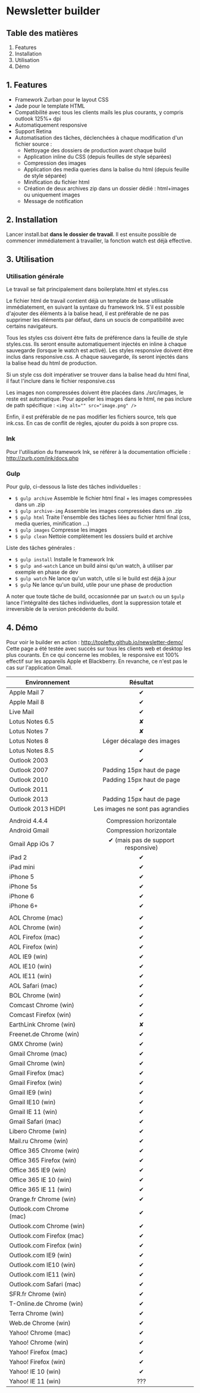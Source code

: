 # Newsletter builder

## Table des matières
1. Features
2. Installation
3. Utilisation
4. Démo

## 1. Features
* Framework Zurban pour le layout CSS
* Jade pour le template HTML
* Compatibilité avec tous les clients mails les plus courants, y compris outlook 125%+ dpi
* Automatiquement responsive
* Support Retina
* Automatisation des tâches, déclenchées à chaque modification d'un fichier source :
  * Nettoyage des dossiers de production avant chaque build
  * Application inline du CSS (depuis feuilles de style séparées)
  * Compression des images
  * Application des media queries dans la balise <head> du html (depuis feuille de style séparée)
  * Minification du fichier html
  * Création de deux archives zip dans un dossier dédié : html+images ou uniquement images
  * Message de notification

## 2. Installation
Lancer install.bat **dans le dossier de travail**. 
Il est ensuite possible de commencer immédiatement à travailler, la fonction watch est déjà effective.

## 3. Utilisation

### Utilisation générale
Le travail se fait principalement dans boilerplate.html et styles.css

Le fichier html de travail contient déjà un template de base utilisable immédiatement, en suivant la syntaxe du framework Ink. S'il est possible d'ajouter des éléments à la balise head, il est préférable de ne pas supprimer les éléments par défaut, dans un soucis de compatibilité avec certains navigateurs.

Tous les styles css doivent être faits de préférence dans la feuille de style styles.css. Ils seront ensuite automatiquement injectés en inline à chaque sauvegarde (lorsque le watch est activé).
Les styles responsive doivent être inclus dans responsive.css. A chaque sauvegarde, ils seront injectés dans la balise head du html de production.

Si un style css doit impérativer se trouver dans la balise head du html final, il faut l'inclure dans le fichier responsive.css

Les images non compressées doivent être placées dans ./src/images, le reste est automatique. Pour appeller les images dans le html, ne pas inclure de path spécifique : `<img alt="" src="image.png" />`

Enfin, il est préférable de ne pas modifier les fichiers source, tels que ink.css. En cas de conflit de règles, ajouter du poids à son propre css.

### Ink
Pour l'utilisation du framework Ink, se référer à la documentation officielle : http://zurb.com/ink/docs.php

### Gulp
Pour gulp, ci-dessous la liste des tâches individuelles :
* `$ gulp archive` Assemble le fichier html final + les images compressées dans un .zip
* `$ gulp archive-img` Assemble les images compressées dans un .zip
* `$ gulp html` Traite l'ensemble des tâches liées au fichier html final (css, media queries, minification ...)
* `$ gulp images` Compresse les images
* `$ gulp clean` Nettoie complètement les dossiers build et archive

Liste des tâches générales :
* `$ gulp install` Installe le framework Ink
* `$ gulp and-watch` Lance un build ainsi qu'un watch, à utiliser par exemple en phase de dev
* `$ gulp watch` Ne lance qu'un watch, utile si le build est déjà à jour
* `$ gulp` Ne lance qu'un build, utile pour une phase de production

A noter que toute tâche de build, occasionnée par un `$watch` ou un `$gulp` lance l'intégralité des tâches individuelles, dont la suppression totale et irreversible de la version précédente du build.

## 4. Démo
Pour voir le builder en action : http://toplefty.github.io/newsletter-demo/
Cette page a été testée avec succès sur tous les clients web et desktop les plus courants. En ce qui concerne les mobiles, le responsive est 100% effectif sur les appareils Apple et Blackberry. En revanche, ce n'est pas le cas sur l'application Gmail.

| Environnement             |              Résultat              |
|---------------------------|:----------------------------------:|
| Apple Mail 7              |                  ✔                 |
| Apple Mail 8              |                  ✔                 |
| Live Mail                 |                  ✔                 |
| Lotus Notes 6.5           |                  ✘                 |
| Lotus Notes 7             |                  ✘                 |
| Lotus Notes 8             | Léger décalage des images          |
| Lotus Notes 8.5           |                  ✔                 |
| Outlook 2003              |                  ✔                 |
| Outlook 2007              | Padding 15px haut de page          |
| Outlook 2010              | Padding 15px haut de page          |
| Outlook 2011              |                  ✔                 |
| Outlook 2013              | Padding 15px haut de page          |
| Outlook 2013 HiDPI        | Les images ne sont pas agrandies   |
|                           |                                    |
| Android 4.4.4             | Compression horizontale            |
| Android Gmail             | Compression horizontale            |
| Gmail App iOs 7           | ✔ (mais pas de support responsive) |
| iPad 2                    |                  ✔                 |
| iPad mini                 |                  ✔                 |
| iPhone 5                  |                  ✔                 |
| iPhone 5s                 |                  ✔                 |
| iPhone 6                  |                  ✔                 |
| iPhone 6+                 |                  ✔                 |
|                           |                                    |
| AOL Chrome (mac)          |                  ✔                 |
| AOL Chrome (win)          |                  ✔                 |
| AOL Firefox (mac)         |                  ✔                 |
| AOL Firefox (win)         |                  ✔                 |
| AOL IE9 (win)             |                  ✔                 |
| AOL IE10 (win)            |                  ✔                 |
| AOL IE11 (win)            |                  ✔                 |
| AOL Safari (mac)          |                  ✔                 |
| BOL Chrome (win)          |                  ✔                 |
| Comcast Chrome (win)      |                  ✔                 |
| Comcast Firefox (win)     |                  ✔                 |
| EarthLink Chrome (win)    |                  ✘                 |
| Freenet.de Chrome (win)   |                  ✔                 |
| GMX Chrome (win)          |                  ✔                 |
| Gmail Chrome (mac)        |                  ✔                 |
| Gmail Chrome (win)        |                  ✔                 |
| Gmail Firefox (mac)       |                  ✔                 |
| Gmail Firefox (win)       |                  ✔                 |
| Gmail IE9 (win)           |                  ✔                 |
| Gmail IE10 (win)          |                  ✔                 |
| Gmail IE 11 (win)         |                  ✔                 |
| Gmail Safari (mac)        |                  ✔                 |
| Libero Chrome (win)       |                  ✔                 |
| Mail.ru Chrome (win)      |                  ✔                 |
| Office 365 Chrome (win)   |                  ✔                 |
| Office 365 Firefox (win)  |                  ✔                 |
| Office 365 IE9 (win)      |                  ✔                 |
| Office 365 IE 10 (win)    |                  ✔                 |
| Office 365 IE 11 (win)    |                  ✔                 |
| Orange.fr Chrome (win)    |                  ✔                 |
| Outlook.com Chrome (mac)  |                  ✔                 |
| Outlook.com Chrome (win)  |                  ✔                 |
| Outlook.com Firefox (mac) |                  ✔                 |
| Outlook.com Firefox (win) |                  ✔                 |
| Outlook.com IE9 (win)     |                  ✔                 |
| Outlook.com IE10 (win)    |                  ✔                 |
| Outlook.com IE11 (win)    |                  ✔                 |
| Outlook.com Safari (mac)  |                  ✔                 |
| SFR.fr Chrome (win)       |                  ✔                 |
| T-Online.de Chrome (win)  |                  ✔                 |
| Terra Chrome (win)        |                  ✔                 |
| Web.de Chrome (win)       |                  ✔                 |
| Yahoo! Chrome (mac)       |                  ✔                 |
| Yahoo! Chrome (win)       |                  ✔                 |
| Yahoo! Firefox (mac)      |                  ✔                 |
| Yahoo! Firefox (win)      |                  ✔                 |
| Yahoo! IE 10 (win)        |                  ✔                 |
| Yahoo! IE 11 (win)        |                 ???                |
